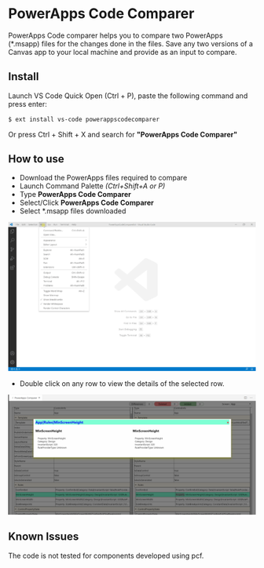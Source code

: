 # PowerApps Code Comparer

PowerApps Code comparer helps you to compare two PowerApps (*.msapp) files for the changes done in the files.  Save any two versions of a Canvas app to your local machine and provide as an input to compare.

## Install

Launch VS Code Quick Open (Ctrl + P), paste the following command and press enter:

```sh
$ ext install vs-code powerappscodecomparer
```

Or press Ctrl + Shift + X and search for __"PowerApps Code Comparer"__


## How to use

- Download the PowerApps files required to compare  
- Launch Command Palette _(Ctrl+Shift+A or P)_
- Type __PowerApps Code Comparer__
- Select/Click __PowerApps Code Comparer__
- Select *.msapp files downloaded



![run](https://github.com/tshailendra/pacomparer/blob/master/PowerAppsCodeComparerExt/powerappscodecomparer/images/run.gif?raw=true)


- Double click on any row to view the details of the selected row.

![popup](https://github.com/tshailendra/pacomparer/blob/master/PowerAppsCodeComparerExt/powerappscodecomparer/images/popup.png?raw=true)



## Known Issues

The code is not tested for components developed using pcf.



